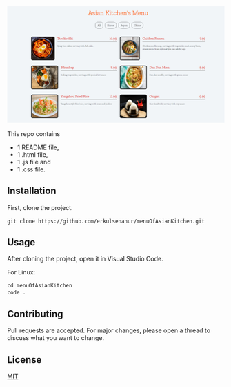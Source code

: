 
![menuOfAsianKitchen](menuOfAsianKitchen.png)

This repo contains 
+ 1 README file, 
+ 1 .html file, 
+ 1 .js file and 
+ 1 .css file.


## Installation
First, clone the project.
```
git clone https://github.com/erkulsenanur/menuOfAsianKitchen.git
```

## Usage
After cloning the project, open it in Visual Studio Code.

For Linux:
```
cd menuOfAsianKitchen
code .
```

## Contributing
Pull requests are accepted. For major changes, please open a thread to discuss what you want to change.

## License
[MIT](https://choosealicense.com/licenses/mit/)
